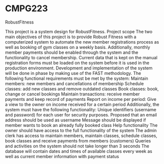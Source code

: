# CMPG223
RobustFitness

This project is a system design for RobustFitness.
Project scope
The two main objectives of this project is to provide Robust Fitness with a computerized system to automate the new member registrations process as well as booking of gym classes on a weekly basis. Additionally, monthly member payments should be enabled through the system and the functionality to cancel membership. Current data that is kept on the manual registration forms must be loaded on the system before it is used in the production environment. Development and implementation of the system will be done in phase by making use of the FAST methodology. 
The following functional requirements must be met by the system:
Maintain members: new members and cancellations of membership
Schedule classes: add new classes and remove outdated classes
Book classes: book, change or cancel bookings
Maintain transactions: receive member payments and keep record of payments
Report on income per period: Give a view to the owner on income received for a certain period
Additionally, the system must have the following functionality:
Unique identifiers (username and password) for each user for security purposes. Proposed that an email address should be used as username
Message should be displayed if member wants to book an already fully booked class
Help functionality
The owner should have access to the full functionality of the system
The admin clerk has access to maintain members, maintain classes, schedule classes, book classes and receive payments from members (customers)
Queries and activities on the system should not take longer than 3 seconds
The database will contain dates and times of available classes every week as well as current member information with payment status
